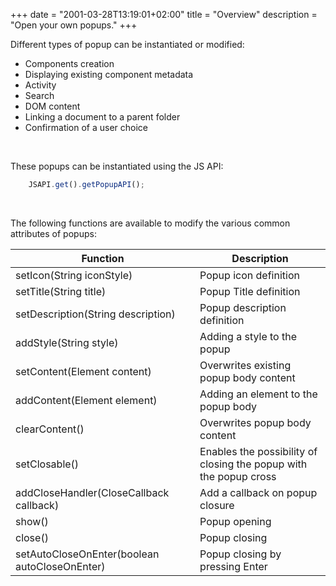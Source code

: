 +++
date = "2001-03-28T13:19:01+02:00"
title = "Overview"
description = "Open your own popups."
+++

Different types of popup can be instantiated or modified: 

* Components creation
* Displaying existing component metadata
* Activity
* Search
* DOM content
* Linking a document to a parent folder
* Confirmation of a user choice

<br/>

These popups can be instantiated using the JS API: 

```javascript
    JSAPI.get().getPopupAPI();
```

<br/>

The following functions are available to modify the various common attributes of popups: 


| Function                                              | Description                                                        |
|-------------------------------------------------------|--------------------------------------------------------------------|
|setIcon(String iconStyle)                              | Popup icon definition                                              |        
|setTitle(String title)                                 | Popup Title definition                                             |
|setDescription(String description)                     | Popup description definition                                       |
|addStyle(String style)                                 | Adding a style to the popup                                        |
|setContent(Element content)                            | Overwrites existing popup body content                             |
|addContent(Element element)                            | Adding an element to the popup body                                |
|clearContent()                                         | Overwrites popup body content                                      |
|setClosable()                                          | Enables the possibility of closing the popup with the popup cross  |
|addCloseHandler(CloseCallback callback)                | Add a callback on popup closure                                    |
|show()                                                 | Popup opening                                                      |
|close()                                                | Popup closing                                                      |
|setAutoCloseOnEnter(boolean autoCloseOnEnter)          | Popup closing by pressing Enter                                    |
<!---
 |setScrollable()                                        | Activates scroll on popup body                                      | 
-->



